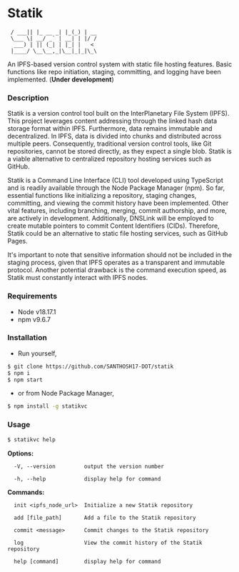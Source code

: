 # Statik

```
 / ___|| |_ __ _| |_(_) | __
 \___ \| __/ _` | __| | |/ /
  ___) | || (_| | |_| |   < 
 |____/ \__\__,_|\__|_|_|\_\
 ```
An IPFS-based version control system with static file hosting features. Basic functions like repo initiation, staging, committing, and logging have been implemented. (**Under development**)
### Description 
Statik is a version control tool built on the InterPlanetary File System (IPFS). This project leverages content addressing through the linked hash data storage format within IPFS. Furthermore, data remains immutable and decentralized. In IPFS, data is divided into chunks and distributed across multiple peers. Consequently, traditional version control tools, like Git repositories, cannot be stored directly, as they expect a single blob. Statik is a viable alternative to centralized repository hosting services such as GitHub.

Statik is a Command Line Interface (CLI) tool developed using TypeScript and is readily available through the Node Package Manager (npm). So far, essential functions like initializing a repository, staging changes, committing, and viewing the commit history have been implemented. Other vital features, including branching, merging, commit authorship, and more, are actively in development. Additionally, DNSLink will be employed to create mutable pointers to commit Content Identifiers (CIDs). Therefore, Statik could be an alternative to static file hosting services, such as GitHub Pages.

It's important to note that sensitive information should not be included in the staging process, given that IPFS operates as a transparent and immutable protocol. Another potential drawback is the command execution speed, as Statik must constantly interact with IPFS nodes.

### Requirements
- Node v18.17.1
- npm v9.6.7

### Installation
- Run yourself,
```bash
$ git clone https://github.com/SANTHOSH17-DOT/statik
$ npm i
$ npm start
```
- or from Node Package Manager,
```bash
$ npm install -g statikvc
```

### Usage
```bash
$ statikvc help
```
**Options:**
```
  -V, --version         output the version number

  -h, --help            display help for command
```
**Commands:**
```
  init <ipfs_node_url>  Initialize a new Statik repository

  add [file_path]       Add a file to the Statik repository

  commit <message>      Commit changes to the Statik repository

  log                   View the commit history of the Statik repository

  help [command]        display help for command
```

